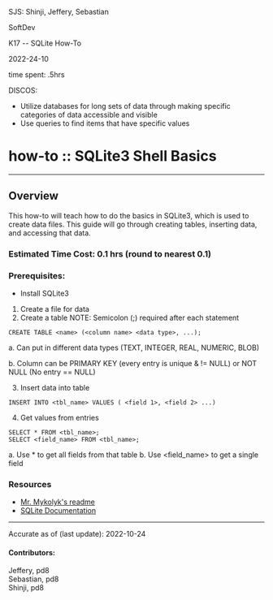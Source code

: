 SJS: Shinji, Jeffery, Sebastian

SoftDev

K17 -- SQLite How-To

2022-24-10

time spent: .5hrs


DISCOS:

* Utilize databases for long sets of data through making specific categories of data accessible and visible
* Use queries to find items that have specific values


# how-to :: SQLite3 Shell Basics
---
## Overview
This how-to will teach how to do the basics in SQLite3, which is used to create data files. 
This guide will go through creating tables, inserting data, and accessing that data.

### Estimated Time Cost: 0.1 hrs (round to nearest 0.1)

### Prerequisites:
- Install SQLite3


1. Create a file for data
2. Create a table 
NOTE: Semicolon (;) required after each statement
```
CREATE TABLE <name> (<column name> <data type>, ...);
```
a. Can put in different data types (TEXT, INTEGER, REAL, NUMERIC, BLOB)

b. Column can be PRIMARY KEY  (every entry is unique & != NULL) or NOT NULL (No entry == NULL)

3. Insert data into table
```
INSERT INTO <tbl_name> VALUES ( <field 1>, <field 2> ...)
```

4. Get values from entries
```
SELECT * FROM <tbl_name>;
SELECT <field_name> FROM <tbl_name>;
```

a. Use * to get all fields from that table
b. Use <field_name> to get a single field

### Resources
* [Mr. Mykolyk's readme](https://github.com/stuy-softdev/notes-and-code/blob/main/smpl/k17-18sqlite/readme.md)
* [SQLite Documentation](https://www.sqlite.org/cli.html)
---

Accurate as of (last update): 2022-10-24

#### Contributors:  
Jeffery, pd8  
Sebastian, pd8  
Shinji, pd8  


